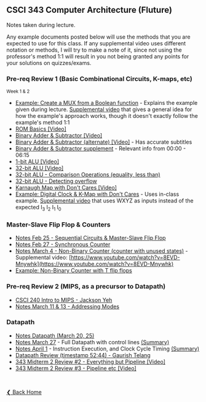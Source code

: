 ## CSCI 343 Computer Architecture (Fluture)

Notes taken during lecture.

Any example documents posted below will use the methods that you are expected to use for this class. If any supplemental video uses different notation or methods, I will try to make a note of it, since not using the professor's method 1:1 will result in you not being granted any points for your solutions on quizzes/exams.

### Pre-req Review 1 (Basic Combinational Circuits, K-maps, etc)

<small>Week 1 & 2</small>

- [Example: Create a MUX from a Boolean function](./examples/Example%201%20%2D%20Create%20a%20MUX%20from%20a%20Boolean%20function.pdf) - Explains the example given during lecture. [Supplemental video](https://www.youtube.com/watch?v=M_cnctZqk-s) that gives a general idea for how the example's approach works, though it doesn't exactly follow the example's method 1:1
- [ROM Basics \[Video\]](https://www.youtube.com/watch?v=yX0F5Xz_f9o)
- [Binary Adder & Subtractor \[Video\]](https://www.youtube.com/watch?v=o87GH5U1zUY)
- [Binary Adder & Subtractor (alternate) \[Video\]](https://www.youtube.com/watch?v=J7gPUP0aRug) - Has accurate subtitles
- [Binary Adder & Subtractor supplement](https://www.youtube.com/watch?v=o22PeIImcKc) - Relevant info from 00:00 - 06:15
- [1-bit ALU \[Video\]](https://www.youtube.com/watch?v=y9EA-XBbRgg)
- [32-bit ALU \[Video\]](https://www.youtube.com/watch?v=IzCIxPCfEP0)
- [32-bit ALU - Comparison Operations (equality, less than)](https://www.youtube.com/watch?v=ajESmB0qJjc)
- [32-bit ALU - Detecting overflow](https://www.youtube.com/watch?v=p4yVpZGZ9tA)
- [Karnaugh Map with Don't Cares \[Video\]](https://www.youtube.com/watch?v=SaKVzgiekrA)
- [Example: Digital Clock & K-Map with Don't Cares](./examples/Example%202%20-%20Digital%20Clock.pdf) - Uses in-class example. [Supplemental video](https://www.youtube.com/watch?v=akMqyi-0RsY) that uses WXYZ as inputs instead of the expected I<sub>3</sub> I<sub>2</sub> I<sub>1</sub> I<sub>0</sub>

### Master-Slave Flip Flop & Counters

- [Notes Feb 25 - Sequential Circuits & Master-Slave Flip Flop](./notes/Notes%20Feb%2025%20sequential%20circuits%20&%20master%20slave%20flip%20flop.pdf)
- [Notes Feb 27 - Synchronous Counter](./notes/Notes%20Feb%2027%20-%20State%20table;%20Synchronous%20Counter.pdf)
- [Notes March 4 - Non-Binary Counter (counter with unused states)](./notes/Notes%20Mar%204%20-%20Non-Binary%20counter.pdf) - Supplemental video: [https://www.youtube.com/watch?v=8EVD-Mnywhk](https://www.youtube.com/watch?v=8EVD-Mnywhk)
- [Example: Non-Binary Counter with T flip flops](./examples/Example%203%20-%20Non-Binary%20counter.pdf)

### Pre-req Review 2 (MIPS, as a precursor to Datapath)

- [CSCI 240 Intro to MIPS - Jackson Yeh](https://www.youtube.com/watch?v=U4gzpd03Cac&list=PL3i6InCQ0J38YBWJmbrJOpOUJF7OT9pxO&index=18)
- [Notes March 11 & 13 - Addressing Modes](./notes/Notes%20Mar%2011%20&%2013%20-%20Addressing%20Modes.pdf)

### Datapath

- [Notes Datapath (March 20, 25)](./notes/Notes%20Mar%2020,%2025%20-%20Datapath.pdf)
- [Notes March 27](./notes/Notes%20Mar%2027%20-%20Full%20Datapath.pdf) - Full Datapath with control lines [(Summary)](./notes/Notes%20Feb%2027%20Summary.md)
- [Notes April 1](./notes/Notes%20April%201.pdf) - Instruction Execution, and Clock Cycle Timing [(Summary)](./notes/Notes%20April%201%20Summary)
- [Datapath Review (timestamp 52:44) - Gaurish Telang](https://www.youtube.com/watch?v=NPogexpvctM)
- [343 Midterm 2 Review #2 - Everything but Pipeline \[Video\]](https://youtu.be/qKq5aAfFreE)
- [343 Midterm 2 Review #3 - Pipeline etc \[Video\]](https://www.youtube.com/watch?v=TmOCzD6n6dU)

&nbsp;

[❮ Back Home](../)
